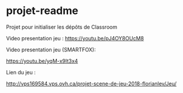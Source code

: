 # projet-readme
Projet pour initialiser les dépôts de Classroom

Video presentation jeu :
https://youtu.be/pJ4OY8OUcM8


Video presentation jeu (SMARTFOX):

https://youtu.be/yqM-x9It3x4

Lien du jeu :

http://vps169584.vps.ovh.ca/projet-scene-de-jeu-2018-florianlev/Jeu/